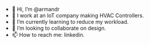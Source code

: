 - 👋 Hi, I’m @armandr
- 👀 I work at an IoT company making HVAC Controllers.
- 🌱 I’m currently learning to reduce my workload.
- 💞️ I’m looking to collaborate on design.
- 📫 How to reach me: linkedin.

<!---
armandr/armandr is a ✨ special ✨ repository because its `README.md` (this file) appears on your GitHub profile.
You can click the Preview link to take a look at your changes.
--->
